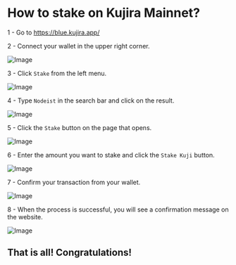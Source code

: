 # How to stake on Kujira Mainnet?

1 - Go to https://blue.kujira.app/

2 - Connect your wallet in the upper right corner.

![Image](https://i.hizliresim.com/880afen.png)

3 - Click `Stake` from the left menu.

![Image](https://i.hizliresim.com/axjr2nk.png)

4 - Type `Nodeist` in the search bar and click on the result.

![Image](https://i.hizliresim.com/7q0xg9w.png)

5 - Click the `Stake` button on the page that opens.

![Image](https://i.hizliresim.com/o4jrp11.png)

6 - Enter the amount you want to stake and click the `Stake Kuji` button.

![Image](https://i.hizliresim.com/am59ijd.png)

7 - Confirm your transaction from your wallet.

![Image](https://i.hizliresim.com/i0bd3de.png)

8 - When the process is successful, you will see a confirmation message on the website.

![Image](https://i.hizliresim.com/d8o731b.png)

## That is all! Congratulations!
